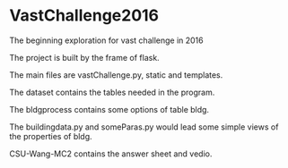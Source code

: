 # VastChallenge2016
The beginning exploration for vast challenge in 2016

The project is built by the frame of flask.

The main files are vastChallenge.py, static and templates.

The dataset contains the tables needed in the program.

The bldgprocess contains some options of table bldg.

The buildingdata.py and someParas.py would lead some simple views of the properties of bldg.

CSU-Wang-MC2 contains the answer sheet and vedio.

